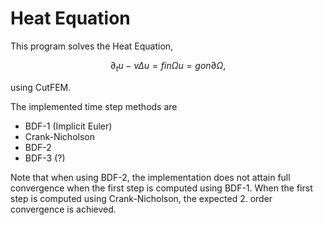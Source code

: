 # Heat Equation

This program solves the Heat Equation,
```math
  ∂_t u - νΔu  = f   in Ω
             u = g   on ∂Ω,
```
using CutFEM.

The implemented time step methods are
 - BDF-1 (Implicit Euler)
 - Crank-Nicholson
 - BDF-2
 - BDF-3 (?)

Note that when using BDF-2, the implementation does not attain full convergence when the first step is computed using BDF-1. When the first step is computed using Crank-Nicholson, the expected 2. order convergence is achieved.

